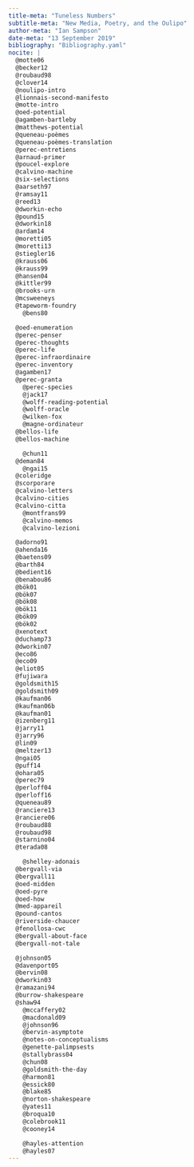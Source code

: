 ```yaml
---
title-meta: "Tuneless Numbers"
subtitle-meta: "New Media, Poetry, and the Oulipo"
author-meta: "Ian Sampson"
date-meta: "13 September 2019"
bibliography: "Bibliography.yaml"
nocite: |
  @motte06
  @becker12
  @roubaud98
  @clover14
  @noulipo-intro
  @lionnais-second-manifesto
  @motte-intro
  @oed-potential
  @agamben-bartleby
  @matthews-potential
  @queneau-poèmes
  @queneau-poèmes-translation
  @perec-entretiens
  @arnaud-primer
  @poucel-explore
  @calvino-machine
  @six-selections
  @aarseth97
  @ramsay11
  @reed13
  @dworkin-echo
  @pound15
  @dworkin18
  @ardam14
  @moretti05
  @moretti13
  @stiegler16
  @krauss06
  @krauss99
  @hansen04
  @kittler99
  @brooks-urn
  @mcsweeneys
  @tapeworm-foundry
	@bens80

  @oed-enumeration
  @perec-penser
  @perec-thoughts
  @perec-life
  @perec-infraordinaire
  @perec-inventory
  @agamben17
  @perec-granta
	@perec-species
	@jack17
	@wolff-reading-potential
	@wolff-oracle
	@wilken-fox
	@magne-ordinateur
  @bellos-life
  @bellos-machine

	@chun11
  @deman84
	@ngai15
  @coleridge
  @scorporare
  @calvino-letters
  @calvino-cities
  @calvino-citta
	@montfrans99
	@calvino-memos
	@calvino-lezioni

  @adorno91
  @ahenda16
  @baetens09
  @barth84
  @bedient16
  @benabou86
  @bök01
  @bök07
  @bök08
  @bök11
  @bök09
  @bök02
  @xenotext
  @duchamp73
  @dworkin07
  @eco86
  @eco09
  @eliot05
  @fujiwara
  @goldsmith15
  @goldsmith09
  @kaufman06
  @kaufman06b
  @kaufman01
  @izenberg11
  @jarry11
  @jarry96
  @lin09
  @meltzer13
  @ngai05
  @puff14
  @ohara05
  @perec79
  @perloff04
  @perloff16
  @queneau89
  @ranciere13
  @ranciere06
  @roubaud88
  @roubaud98
  @starnino04
  @terada08

	@shelley-adonais
  @bergvall-via
  @bergvall11
  @oed-midden
  @oed-pyre
  @oed-how
  @med-appareil
  @pound-cantos
  @riverside-chaucer
  @fenollosa-cwc
  @bergvall-about-face
  @bergvall-not-tale

  @johnson05
  @davenport05
  @bervin08
  @dworkin03
  @ramazani94
  @burrow-shakespeare
  @shaw94
	@mccaffery02
	@macdonald09
	@johnson96
	@bervin-asymptote
	@notes-on-conceptualisms
	@genette-palimpsests
	@stallybrass04
	@chun08
	@goldsmith-the-day
	@harmon81
	@essick80
	@blake85
	@norton-shakespeare
	@yates11
	@broqua10
	@colebrook11
	@cooney14

	@hayles-attention
	@hayles07
---
```


